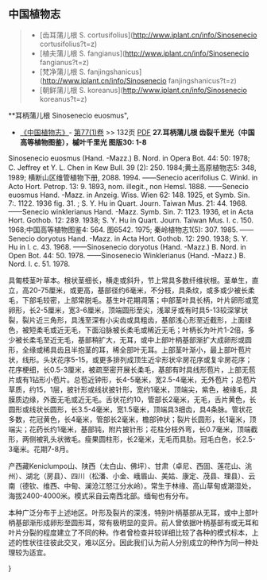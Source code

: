

## 中国植物志

> * [齿耳蒲儿根  S.  cortusifolius](http://www.iplant.cn/info/Sinosenecio cortusifolius?t=z)
> * [植夫蒲儿根  S.  fangianus](http://www.iplant.cn/info/Sinosenecio fangianus?t=z)
> * [梵净蒲儿根  S.  fanjingshanicus](http://www.iplant.cn/info/Sinosenecio fanjingshanicus?t=z)
> * [朝鲜蒲儿根  S.  koreanus](http://www.iplant.cn/info/Sinosenecio koreanus?t=z)


**耳柄蒲儿根 Sinosenecio euosmus",


* [《中国植物志》](http://www.iplant.cn/frps)- [第77(1)卷](http://www.iplant.cn/frps/vol/77(1)) >> 132页 [PDF](http://www.iplant.cn/frps/pdf/77(1)/132.PDF)
**27.耳柄蒲儿根 齿裂千里光（中国高等植物图鉴），槭叶千里光 图版30: 1-8**

Sinosenecio euosmus (Hand. -Mazz.) B. Nord. in Opera Bot. 44: 50: 1978; C. Jeffrey et Y. L. Chen in Kew Bull. 39 (2): 250. 1984;黄土高原植物志5: 348, 1989; 横断山区维管植物下册, 2088. 1994. ——Senecio acerifolius C. Winkl. in Acto Hort. Petrop. 13: 9. 1893, nom. illegit., non Hemsl. 1888. ——Senecio euosmus Hand. -Mazz. in Anzeig. Wiss. Wien 62: 148. 1925, et Symb. Sin. 7:. 1122. 1936 fig. 31. ; S. Y. Hu in Quart. Journ. Taiwan Mus. 21: 44. 1968. ——Senecio winklerianus Hand. -Mazz. Symb. Sin. 7: 1123. 1936, et in Acta Hort. Gothob. 12: 289. 1938; S. Y. Hu in Quart. Journ. Taiwan Mus. l. c. 150. 1968;中国高等植物图鉴4: 564. 图6542. 1975; 秦岭植物志1(5): 307. 1985. ——Senecio doryotus Hand. -Mazz. in Acta Hort. Gothob. 12: 290. 1938; S. Y. Hu in l. c. 43. 1968. ——Sinosenecio doryotus (Hand. -Mazz.) B. Nord. in Open Bot. 44: 50. 1978. ——Sinosenecio Winklerianus (Hand. -Mazz.) B. Nord. l. c. 51. 1978.

具匍枝茎叶草本。根状茎细长，横走或斜升，节上常具多数纤维状根。茎单生，直立，高20-75厘米，或更高，基部径约6毫米，不分枝，具条纹，或多或少被长柔毛，下部毛较密，上部常脱毛。基生叶花期凋落；中部茎叶具长柄，叶片卵形或宽卵形，长2-5厘米，宽3-6厘米，顶端圆形至尖，浅翠牙或有时具5-13较深掌状裂，裂片近三角形，具浅至深有小尖齿或具粗齿，基部浅心形至近截形，上面绿色，被短柔毛或近无毛，下面沿脉被长柔毛或稀近无毛；叶柄长为叶片1-2倍，多少被长柔毛至近无毛，基部稍扩大，无耳，或中上部叶柄基部渐扩大成卵形或圆形，全缘或稀具齿且半抱茎的耳，稀全部叶无耳。上部茎叶渐小，最上部叶苞片状，线形。头状花序5-15，或更多排列成顶生近伞形状伞房花序或复伞房花序；花序梗细，长0.5-3厘米，被疏至密开展长柔毛，基部有时具线形苞片，上部无苞片或有1钻形小苞片。总苞近钟形，长4-5毫米，宽2.5-4毫米，无外苞片；总苞片草质，约15，1层，披针形或线状披针形，宽约1毫米，顶端尖，紫色，被缘毛，具膜质边缘，外面无毛或近无毛。舌状花约10，管部长2毫米，无毛，舌片黄色，长圆形或线状长圆形，长3.5-4毫米，宽1.5毫米，顶端具3细齿，具4条脉。管状花多数，花冠黄色，长4毫米，管部长2毫米，檐部钟状；裂片长圆形，长1毫米，顶端尖；花药长约1毫米，基部钝，附片披针形；花柱分枝外弯，长0.7毫米，顶端截形，两侧被乳头状微毛。瘦果圆柱形，长2毫米，无毛而具肋。冠毛白色，长2.5-3毫米。花期7-8月。

产西藏Keniclumpo山、陕西（太白山、佛坪）、甘肃（卓尼、西固、莲花山、洮州）、湖北（房县）、四川（松潘、小金、峨眉山、美姑、康定、茂县、理县）、云南（德钦、维西、中甸、澜沧江怒江分水岭）。常生于林缘、高山草甸或潮湿处，海拔2400-4000米。模式采自云南西北部。缅甸也有分布。

本种广泛分布于上述地区。叶形及裂片的深浅，特别叶柄基部从无耳，或中上部叶柄基部渐形成卵形至圆形耳，常有极明显的变异。前人曾依据叶柄基部有或无耳和叶片分裂的程度建立了不同的种。作者曾检查并较详细比较了各种的模式标本，上述的性状往往彼此交叉，难以区分。因此我们认为前人分别成立的种作为同一种处理较为适宜。



}
